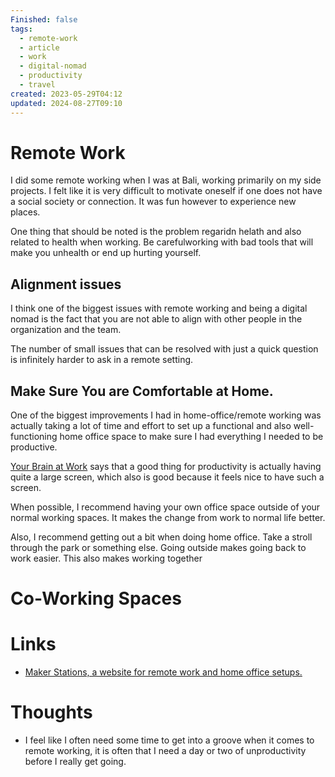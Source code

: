 ```yaml
---
Finished: false
tags:
  - remote-work
  - article
  - work
  - digital-nomad
  - productivity
  - travel
created: 2023-05-29T04:12
updated: 2024-08-27T09:10
---
```

# Remote Work
I did some remote working when I was at Bali, working primarily on my side projects. I felt like it is very difficult to motivate oneself if one does not have a social society or connection. It was fun however to experience new places. 

One thing that should be noted is the problem regaridn helath and also related to health when working. Be carefulworking with bad tools that will make you unhealth or end up hurting yourself. 


## Alignment issues
I think one of the biggest issues with remote working and being a digital nomad is the fact that you are not able to align with other people in the organization and the team. 

The number of small issues that can be resolved with just a quick question is infinitely harder to ask in a remote setting. 


## Make Sure You are Comfortable at Home. 

One of the biggest improvements I had in home-office/remote working was actually taking a lot of time and effort to set up a functional and also well-functioning home office space to make sure I had everything I needed to be productive. 

[Your Brain at Work](../Books/Book%20Reviews/Your%20Brain%20at%20Work.md) says that a good thing for productivity is actually having quite a large screen, which also is good because it feels nice to have such a screen. 

When possible, I recommend having your own office space outside of your normal working spaces. It makes the change from work to normal life better. 

Also, I recommend getting out a bit when doing home office. Take a stroll through the park or something else.  Going outside makes going back to work easier. This also makes working together 

# Co-Working Spaces


# Links
- [Maker Stations, a website for remote work and home office setups.](https://www.makerstations.io/)

# Thoughts 
- I feel like I often need some time to get into a groove when it comes to remote working, it is often that I need a day or two of unproductivity before I really get going. 


